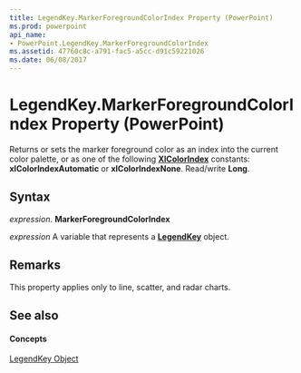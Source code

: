 ```yaml
---
title: LegendKey.MarkerForegroundColorIndex Property (PowerPoint)
ms.prod: powerpoint
api_name:
- PowerPoint.LegendKey.MarkerForegroundColorIndex
ms.assetid: 47760c8c-a791-fac5-a5cc-d91c59221026
ms.date: 06/08/2017
---
```



# LegendKey.MarkerForegroundColorIndex Property (PowerPoint)

Returns or sets the marker foreground color as an index into the current color palette, or as one of the following  **[XlColorIndex](xlcolorindex-enumeration-powerpoint.md)** constants: **xlColorIndexAutomatic** or **xlColorIndexNone**. Read/write **Long**.


## Syntax

 _expression_. **MarkerForegroundColorIndex**

 _expression_ A variable that represents a **[LegendKey](legendkey-object-powerpoint.md)** object.


## Remarks

This property applies only to line, scatter, and radar charts. 


## See also


#### Concepts


[LegendKey Object](legendkey-object-powerpoint.md)

